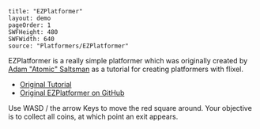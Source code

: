 ```
title: "EZPlatformer"
layout: demo
pageOrder: 1
SWFHeight: 480
SWFWidth: 640
source: "Platformers/EZPlatformer"
```

EZPlatformer is a really simple platformer which was originally created by [Adam "Atomic" Saltsman](https://twitter.com/adamatomic) as a tutorial for creating platformers with flixel.

*   [Original Tutorial](http://goo.gl/oOo0pX)
*   [Original EZPlatformer on GitHub](https://github.com/AdamAtomic/EZPlatformer)

Use WASD / the arrow Keys to move the red square around. Your objective is to collect all coins, at which point an exit appears.